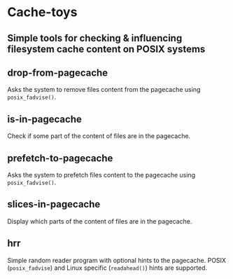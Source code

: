 Cache-toys
==========

Simple tools for checking &amp; influencing filesystem cache content on POSIX systems
-------------------------------------------------------------------------------------

## drop-from-pagecache
Asks the system to remove files content from the pagecache using `posix_fadvise()`.

## is-in-pagecache
Check if some part of the content of files are in the pagecache.

## prefetch-to-pagecache
Asks the system to prefetch files content to the pagecache using `posix_fadvise()`.

## slices-in-pagecache
Display which parts of the content of files are in the pagecache.

## hrr
Simple random reader program with optional hints to the pagecache.
POSIX (`posix_fadvise`) and Linux specific (`readahead()`) hints are supported.

